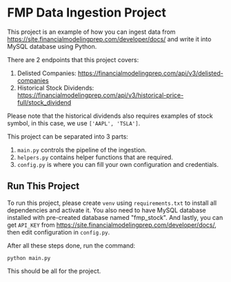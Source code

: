 # FMP Data Ingestion Project

This project is an example of how you can ingest data from https://site.financialmodelingprep.com/developer/docs/ and write it into MySQL database using Python.

There are 2 endpoints that this project covers:
1. Delisted Companies: https://financialmodelingprep.com/api/v3/delisted-companies
2. Historical Stock Dividends: https://financialmodelingprep.com/api/v3/historical-price-full/stock_dividend

Please note that the historical dividends also requires examples of stock symbol, in this case, we use `['AAPL', 'TSLA']`.

This project can be separated into 3 parts:
1. `main.py` controls the pipeline of the ingestion.
2. `helpers.py` contains helper functions that are required.
3. `config.py` is where you can fill your own configuration and credentials.

## Run This Project

To run this project, please create `venv` using `requirements.txt` to install all dependencies and activate it. You also need to have MySQL database installed with pre-created database named "fmp_stock". And lastly, you can get `API_KEY` from https://site.financialmodelingprep.com/developer/docs/, then edit configuration in `config.py`.

After all these steps done, run the command:

```
python main.py
```

This should be all for the project.



